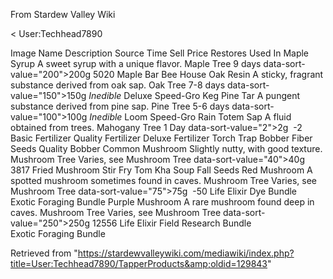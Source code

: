 From Stardew Valley Wiki

&lt; User:Techhead7890

Image Name Description Source Time Sell Price Restores Used In Maple Syrup A sweet syrup with a unique flavor. Maple Tree 9 days data-sort-value="200"&gt;200g 5020 Maple Bar Bee House Oak Resin A sticky, fragrant substance derived from oak sap. Oak Tree 7-8 days data-sort-value="150"&gt;150g *Inedible* Deluxe Speed-Gro Keg Pine Tar A pungent substance derived from pine sap. Pine Tree 5-6 days data-sort-value="100"&gt;100g *Inedible* Loom Speed-Gro Rain Totem Sap A fluid obtained from trees. Mahogany Tree 1 Day data-sort-value="2"&gt;2g  -2 Basic Fertilizer Quality Fertilizer Deluxe Fertilizer Torch Trap Bobber Fiber Seeds Quality Bobber Common Mushroom Slightly nutty, with good texture. Mushroom Tree Varies, see Mushroom Tree data-sort-value="40"&gt;40g 3817 Fried Mushroom Stir Fry Tom Kha Soup Fall Seeds Red Mushroom A spotted mushroom sometimes found in caves. Mushroom Tree Varies, see Mushroom Tree data-sort-value="75"&gt;75g  -50 Life Elixir Dye Bundle  
Exotic Foraging Bundle Purple Mushroom A rare mushroom found deep in caves. Mushroom Tree Varies, see Mushroom Tree data-sort-value="250"&gt;250g 12556 Life Elixir Field Research Bundle  
Exotic Foraging Bundle

Retrieved from "https://stardewvalleywiki.com/mediawiki/index.php?title=User:Techhead7890/TapperProducts&amp;oldid=129843"